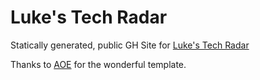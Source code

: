 # Luke's Tech Radar

Statically generated, public GH Site for
[Luke's Tech Radar](tech-radar.lukebtaylor.com/)

Thanks to [AOE](https://www.aoe.com/techradar/index.html) for the wonderful template.
